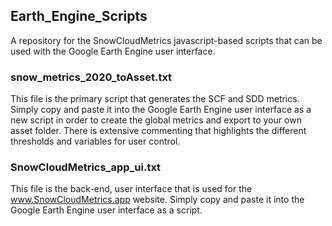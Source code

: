 ## Earth_Engine_Scripts
A repository for the SnowCloudMetrics javascript-based scripts that can be used with the Google Earth Engine user interface.

### snow_metrics_2020_toAsset.txt
This file is the primary script that generates the SCF and SDD metrics. 
Simply copy and paste it into the Google Earth Engine user interface as a new script in order to create the global metrics and export to your own asset folder.
There is extensive commenting that highlights the different thresholds and variables for user control.

### SnowCloudMetrics_app_ui.txt
This file is the back-end, user interface that is used for the www.SnowCloudMetrics.app website.
Simply copy and paste it into the Google Earth Engine user interface as a script.
